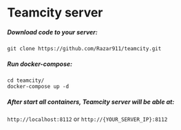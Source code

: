 # Teamcity server
##### Download code to your server:<br>
`git clone https://github.com/Razar911/teamcity.git`
##### Run docker-compose:<br>
`cd teamcity/`<br>
`docker-compose up -d`
##### After start all containers, Teamcity server will be able at:<br>
`http://localhost:8112` or `http://{YOUR_SERVER_IP}:8112`
